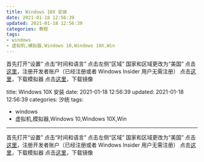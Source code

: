 ```yaml
---
title: Windows 10X 安装
date: 2021-01-18 12:56:39
updated: 2021-01-18 12:56:39
categories: 教程
tags:
- windows
- 虚拟机,模拟器,Windows 10,Windows 10X,Win
---
```

首先打开“设置”
点击“时间和语言”
点击左侧“区域”
国家和区域更改为“美国”
点击[这里][1]，注册开发者账户（已经注册或者 Windows Insider 用户无需注册）
点击[这里][2]，下载模拟器
点击[这里][3]，下载镜像


  [1]: https://insider.windows.com/
  [2]: https://aka.ms/emulator/app
  [3]: https://aka.ms/emulator/latest---
title: Windows 10X 安装
date: 2021-01-18 12:56:39
updated: 2021-01-18 12:56:39
categories: 汐统
tags:
- windows
- 虚拟机,模拟器,Windows 10,Windows 10X,Win
---
首先打开“设置”
点击“时间和语言”
点击左侧“区域”
国家和区域更改为“美国”
点击[这里][1]，注册开发者账户（已经注册或者 Windows Insider 用户无需注册）
点击[这里][2]，下载模拟器
点击[这里][3]，下载镜像


  [1]: https://insider.windows.com/
  [2]: https://aka.ms/emulator/app
  [3]: https://aka.ms/emulator/latest
